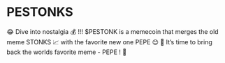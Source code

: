 # PESTONKS
😂 Dive into nostalgia 💰 !!! $PESTONK is a memecoin that merges the old meme STONKS 📈 with the favorite new one PEPE 😊  👑 It’s time to bring back the worlds favorite meme - PEPE ! 🤩

